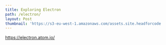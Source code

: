 ```yaml
---
title: Exploring Electron
path: /electron/
layout: Post
thumbnail: 'https://s3-eu-west-1.amazonaws.com/assets.site.headforcode.com/icons/js.png'
---
```


https://electron.atom.io/
